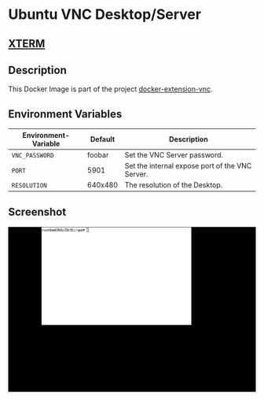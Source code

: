 
# Ubuntu VNC Desktop/Server

## [XTERM](https://en.wikipedia.org/wiki/Xterm)

## Description

This Docker Image is part of the project [docker-extension-vnc](https://github.com/pgmystery/docker-extension-vnc).


## Environment Variables

| Environment-Variable | Default | Description                                     |
|----------------------|---------|-------------------------------------------------|
| `VNC_PASSWORD`       | foobar  | Set the VNC Server password.                    |
| `PORT`               | 5901    | Set the internal expose port of the VNC Server. |
| `RESOLUTION`         | 640x480 | The resolution of the Desktop.                  |

## Screenshot
![xterm.png](doc/xterm.png)
